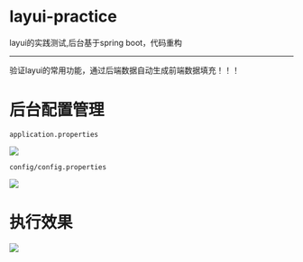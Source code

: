 # layui-practice
layui的实践测试,后台基于spring boot，代码重构

--- 
验证layui的常用功能，通过后端数据自动生成前端数据填充！！！

# 后台配置管理
	application.properties
![](https://i.imgur.com/gw05W9Y.jpg)

	config/config.properties
![](https://i.imgur.com/53w0GED.jpg)

# 执行效果
![](https://i.imgur.com/h6H3xiW.gif)